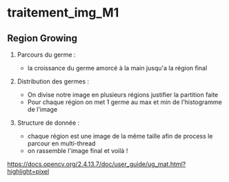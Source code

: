 # traitement_img_M1

## Region Growing

1. Parcours du germe :
    - la croissance du germe amorcé à la main jusqu'a la région final

2. Distribution des germes :
    - On divise notre image en plusieurs régions justifier la partition faite
    - Pour chaque région on met 1 germe au max et min de l'histogramme de l'image

3. Structure de donnée :
    - chaque région est une image de la même taille afin de process le parcour en multi-thread
    - on rassemble l'image final et voilà !

https://docs.opencv.org/2.4.13.7/doc/user_guide/ug_mat.html?highlight=pixel
